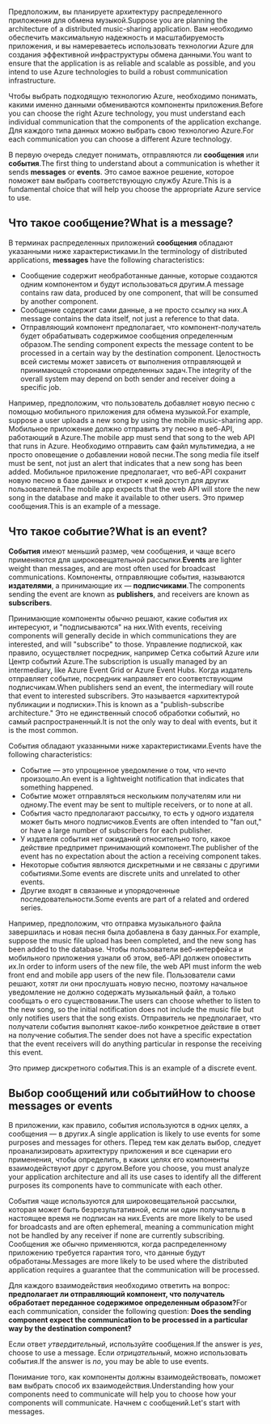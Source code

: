 <span data-ttu-id="33921-101">Предположим, вы планируете архитектуру распределенного приложения для обмена музыкой.</span><span class="sxs-lookup"><span data-stu-id="33921-101">Suppose you are planning the architecture of a distributed music-sharing application.</span></span> <span data-ttu-id="33921-102">Вам необходимо обеспечить максимальную надежность и масштабируемость приложения, и вы намереваетесь использовать технологии Azure для создания эффективной инфраструктуры обмена данными.</span><span class="sxs-lookup"><span data-stu-id="33921-102">You want to ensure that the application is as reliable and scalable as possible, and you intend to use Azure technologies to build a robust communication infrastructure.</span></span>

<span data-ttu-id="33921-103">Чтобы выбрать подходящую технологию Azure, необходимо понимать, какими именно данными обмениваются компоненты приложения.</span><span class="sxs-lookup"><span data-stu-id="33921-103">Before you can choose the right Azure technology, you must understand each individual communication that the components of the application exchange.</span></span> <span data-ttu-id="33921-104">Для каждого типа данных можно выбрать свою технологию Azure.</span><span class="sxs-lookup"><span data-stu-id="33921-104">For each communication you can choose a different Azure technology.</span></span>

<span data-ttu-id="33921-105">В первую очередь следует понимать, отправляются ли **сообщения** или **события**.</span><span class="sxs-lookup"><span data-stu-id="33921-105">The first thing to understand about a communication is whether it sends **messages** or **events**.</span></span> <span data-ttu-id="33921-106">Это самое важное решение, которое поможет вам выбрать соответствующую службу Azure.</span><span class="sxs-lookup"><span data-stu-id="33921-106">This is a fundamental choice that will help you choose the appropriate Azure service to use.</span></span>

## <a name="what-is-a-message"></a><span data-ttu-id="33921-107">Что такое сообщение?</span><span class="sxs-lookup"><span data-stu-id="33921-107">What is a message?</span></span>
<span data-ttu-id="33921-108">В терминах распределенных приложений **сообщения** обладают указанными ниже характеристиками.</span><span class="sxs-lookup"><span data-stu-id="33921-108">In the terminology of distributed applications, **messages** have the following characteristics:</span></span>

- <span data-ttu-id="33921-109">Сообщение содержит необработанные данные, которые создаются одним компонентом и будут использоваться другим.</span><span class="sxs-lookup"><span data-stu-id="33921-109">A message contains raw data, produced by one component, that will be consumed by another component.</span></span>
- <span data-ttu-id="33921-110">Сообщение содержит сами данные, а не просто ссылку на них.</span><span class="sxs-lookup"><span data-stu-id="33921-110">A message contains the data itself, not just a reference to that data.</span></span>
- <span data-ttu-id="33921-111">Отправляющий компонент предполагает, что компонент-получатель будет обрабатывать содержимое сообщения определенным образом.</span><span class="sxs-lookup"><span data-stu-id="33921-111">The sending component expects the message content to be processed in a certain way by the destination component.</span></span> <span data-ttu-id="33921-112">Целостность всей системы может зависеть от выполнения отправляющей и принимающей сторонами определенных задач.</span><span class="sxs-lookup"><span data-stu-id="33921-112">The integrity of the overall system may depend on both sender and receiver doing a specific job.</span></span>

<span data-ttu-id="33921-113">Например, предположим, что пользователь добавляет новую песню с помощью мобильного приложения для обмена музыкой.</span><span class="sxs-lookup"><span data-stu-id="33921-113">For example, suppose a user uploads a new song by using the mobile music-sharing app.</span></span> <span data-ttu-id="33921-114">Мобильное приложение должно отправить эту песню в веб-API, работающий в Azure.</span><span class="sxs-lookup"><span data-stu-id="33921-114">The mobile app must send that song to the web API that runs in Azure.</span></span> <span data-ttu-id="33921-115">Необходимо отправить сам файл мультимедиа, а не просто оповещение о добавлении новой песни.</span><span class="sxs-lookup"><span data-stu-id="33921-115">The song media file itself must be sent, not just an alert that indicates that a new song has been added.</span></span> <span data-ttu-id="33921-116">Мобильное приложение предполагает, что веб-API сохранит новую песню в базе данных и откроет к ней доступ для других пользователей.</span><span class="sxs-lookup"><span data-stu-id="33921-116">The mobile app expects that the web API will store the new song in the database and make it available to other users.</span></span> <span data-ttu-id="33921-117">Это пример сообщения.</span><span class="sxs-lookup"><span data-stu-id="33921-117">This is an example of a message.</span></span>

## <a name="what-is-an-event"></a><span data-ttu-id="33921-118">Что такое событие?</span><span class="sxs-lookup"><span data-stu-id="33921-118">What is an event?</span></span>

<span data-ttu-id="33921-119">**События** имеют меньший размер, чем сообщения, и чаще всего применяются для широковещательной рассылки.</span><span class="sxs-lookup"><span data-stu-id="33921-119">**Events** are lighter weight than messages, and are most often used for broadcast communications.</span></span> <span data-ttu-id="33921-120">Компоненты, отправляющие события, называются **издателями**, а принимающие их — **подписчиками**.</span><span class="sxs-lookup"><span data-stu-id="33921-120">The components sending the event are known as **publishers**, and receivers are known as **subscribers**.</span></span>

<span data-ttu-id="33921-121">Принимающие компоненты обычно решают, какие события их интересуют, и "подписываются" на них.</span><span class="sxs-lookup"><span data-stu-id="33921-121">With events, receiving components will generally decide in which communications they are interested, and will "subscribe" to those.</span></span> <span data-ttu-id="33921-122">Управление подпиской, как правило, осуществляет посредник, например Сетка событий Azure или Центр событий Azure.</span><span class="sxs-lookup"><span data-stu-id="33921-122">The subscription is usually managed by an intermediary, like Azure Event Grid or Azure Event Hubs.</span></span> <span data-ttu-id="33921-123">Когда издатель отправляет событие, посредник направляет его соответствующим подписчикам.</span><span class="sxs-lookup"><span data-stu-id="33921-123">When publishers send an event, the intermediary will route that event to interested subscribers.</span></span> <span data-ttu-id="33921-124">Это называется «архитектурой публикации и подписки».</span><span class="sxs-lookup"><span data-stu-id="33921-124">This is known as a "publish-subscribe architecture."</span></span> <span data-ttu-id="33921-125">Это не единственный способ обработки событий, но самый распространенный.</span><span class="sxs-lookup"><span data-stu-id="33921-125">It is not the only way to deal with events, but it is the most common.</span></span>

<span data-ttu-id="33921-126">События обладают указанными ниже характеристиками.</span><span class="sxs-lookup"><span data-stu-id="33921-126">Events have the following characteristics:</span></span>

- <span data-ttu-id="33921-127">Событие — это упрощенное уведомление о том, что нечто произошло.</span><span class="sxs-lookup"><span data-stu-id="33921-127">An event is a lightweight notification that indicates that something happened.</span></span>
- <span data-ttu-id="33921-128">Событие может отправляться нескольким получателям или ни одному.</span><span class="sxs-lookup"><span data-stu-id="33921-128">The event may be sent to multiple receivers, or to none at all.</span></span>
- <span data-ttu-id="33921-129">События часто предполагают рассылку, то есть у одного издателя может быть много подписчиков.</span><span class="sxs-lookup"><span data-stu-id="33921-129">Events are often intended to "fan out," or have a large number of subscribers for each publisher.</span></span>
- <span data-ttu-id="33921-130">У издателя события нет ожиданий относительно того, какое действие предпримет принимающий компонент.</span><span class="sxs-lookup"><span data-stu-id="33921-130">The publisher of the event has no expectation about the action a receiving component takes.</span></span>
- <span data-ttu-id="33921-131">Некоторые события являются дискретными и не связаны с другими событиями.</span><span class="sxs-lookup"><span data-stu-id="33921-131">Some events are discrete units and unrelated to other events.</span></span> 
- <span data-ttu-id="33921-132">Другие входят в связанные и упорядоченные последовательности.</span><span class="sxs-lookup"><span data-stu-id="33921-132">Some events are part of a related and ordered series.</span></span>  

<span data-ttu-id="33921-133">Например, предположим, что отправка музыкального файла завершилась и новая песня была добавлена в базу данных.</span><span class="sxs-lookup"><span data-stu-id="33921-133">For example, suppose the music file upload has been completed, and the new song has been added to the database.</span></span> <span data-ttu-id="33921-134">Чтобы пользователи веб-интерфейса и мобильного приложения узнали об этом, веб-API должен оповестить их.</span><span class="sxs-lookup"><span data-stu-id="33921-134">In order to inform users of the new file, the web API must inform the web front end and mobile app users of the new file.</span></span> <span data-ttu-id="33921-135">Пользователи сами решают, хотят ли они прослушать новую песню, поэтому начальное уведомление не должно содержать музыкальный файл, а только сообщать о его существовании.</span><span class="sxs-lookup"><span data-stu-id="33921-135">The users can choose whether to listen to the new song, so the initial notification does not include the music file but only notifies users that the song exists.</span></span> <span data-ttu-id="33921-136">Отправитель не предполагает, что получатели события выполнят какое-либо конкретное действие в ответ на получение события.</span><span class="sxs-lookup"><span data-stu-id="33921-136">The sender does not have a specific expectation that the event receivers will do anything particular in response the receiving this event.</span></span>

<span data-ttu-id="33921-137">Это пример дискретного события.</span><span class="sxs-lookup"><span data-stu-id="33921-137">This is an example of a discrete event.</span></span>

## <a name="how-to-choose-messages-or-events"></a><span data-ttu-id="33921-138">Выбор сообщений или событий</span><span class="sxs-lookup"><span data-stu-id="33921-138">How to choose messages or events</span></span>

<span data-ttu-id="33921-139">В приложении, как правило, события используются в одних целях, а сообщения — в других.</span><span class="sxs-lookup"><span data-stu-id="33921-139">A single application is likely to use events for some purposes and messages for others.</span></span> <span data-ttu-id="33921-140">Перед тем как делать выбор, следует проанализировать архитектуру приложения и все сценарии его применения, чтобы определить, в каких целях его компоненты взаимодействуют друг с другом.</span><span class="sxs-lookup"><span data-stu-id="33921-140">Before you choose, you must analyze your application architecture and all its use cases to identify all the different purposes its components have to communicate with each other.</span></span> 

<span data-ttu-id="33921-141">События чаще используются для широковещательной рассылки, которая может быть безрезультативной, если ни один получатель в настоящее время не подписан на них.</span><span class="sxs-lookup"><span data-stu-id="33921-141">Events are more likely to be used for broadcasts and are often ephemeral, meaning a communication might not be handled by any receiver if none are currently subscribing.</span></span> <span data-ttu-id="33921-142">Сообщения же обычно применяются, когда распределенному приложению требуется гарантия того, что данные будут обработаны.</span><span class="sxs-lookup"><span data-stu-id="33921-142">Messages are more likely to be used where the distributed application requires a guarantee that the communication will be processed.</span></span>

<span data-ttu-id="33921-143">Для каждого взаимодействия необходимо ответить на вопрос: **предполагает ли отправляющий компонент, что получатель обработает переданное содержимое определенным образом?**</span><span class="sxs-lookup"><span data-stu-id="33921-143">For each communication, consider the following question: **Does the sending component expect the communication to be processed in a particular way by the destination component?**</span></span>

<span data-ttu-id="33921-144">Если ответ _утвердительный_, используйте сообщения.</span><span class="sxs-lookup"><span data-stu-id="33921-144">If the answer is _yes_, choose to use a message.</span></span> <span data-ttu-id="33921-145">Если _отрицательный_, можно использовать события.</span><span class="sxs-lookup"><span data-stu-id="33921-145">If the answer is _no_, you may be able to use events.</span></span>

<span data-ttu-id="33921-146">Понимание того, как компоненты должны взаимодействовать, поможет вам выбрать способ их взаимодействия.</span><span class="sxs-lookup"><span data-stu-id="33921-146">Understanding how your components need to communicate will help you to choose how your components will communicate.</span></span> <span data-ttu-id="33921-147">Начнем с сообщений.</span><span class="sxs-lookup"><span data-stu-id="33921-147">Let's start with messages.</span></span>